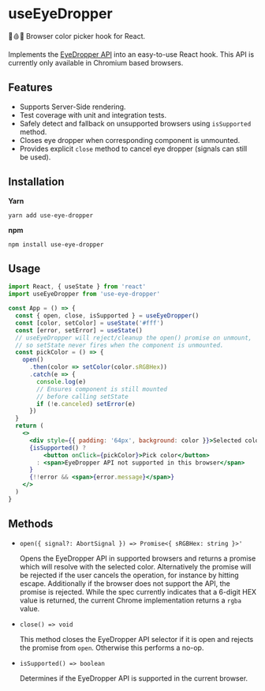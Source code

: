 
# useEyeDropper

👀🩸🧫 Browser color picker hook for React.

Implements the [EyeDropper API](https://github.com/WICG/eyedropper-api)
into an easy-to-use React hook.  This API is currently only available in Chromium based browsers.

## Features

- Supports Server-Side rendering.
- Test coverage with unit and integration tests.
- Safely detect and fallback on unsupported browsers using `isSupported` method.
- Closes eye dropper when corresponding component is unmounted.
- Provides explicit `close` method to cancel eye dropper (signals can still be used).


## Installation

**Yarn**

```yarn
yarn add use-eye-dropper
```

**npm**

```npm
npm install use-eye-dropper
```

## Usage

```jsx
import React, { useState } from 'react'
import useEyeDropper from 'use-eye-dropper'

const App = () => {
  const { open, close, isSupported } = useEyeDropper()
  const [color, setColor] = useState('#fff')
  const [error, setError] = useState()
  // useEyeDropper will reject/cleanup the open() promise on unmount,
  // so setState never fires when the component is unmounted.
  const pickColor = () => {
    open()
      .then(color => setColor(color.sRGBHex))
      .catch(e => {
        console.log(e)
        // Ensures component is still mounted
        // before calling setState
        if (!e.canceled) setError(e)
      })
  }
  return (
    <>
      <div style={{ padding: '64px', background: color }}>Selected color</div>
      {isSupported() ?
          <button onClick={pickColor}>Pick color</button>
        : <span>EyeDropper API not supported in this browser</span>
      }
      {!!error && <span>{error.message}</span>}
    </>
  )
}
```

## Methods

- `open({ signal?: AbortSignal }) => Promise<{ sRGBHex: string }>'`

  Opens the EyeDropper API in supported browsers and returns a
  promise which will resolve with the selected color.  Alternatively the promise will be rejected if
  the user cancels the operation, for instance by hitting escape.
  Additionally if the browser does not support the API, the
  promise is rejected. While the spec currently indicates that a
  6-digit HEX value is returned, the current Chrome implementation
  returns a `rgba` value.

- `close() => void`

  This method closes the EyeDropper API selector if it is open and
  rejects the promise from `open`. Otherwise this
  performs a no-op.

- `isSupported() => boolean`

  Determines if the EyeDropper API is supported in the current browser.
